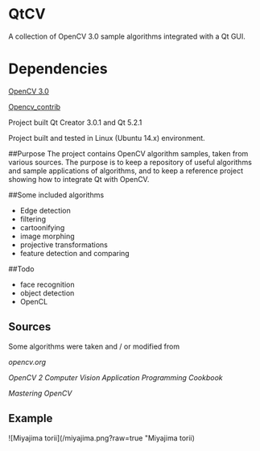 QtCV
===

A collection of OpenCV 3.0 sample algorithms integrated with a Qt GUI. 

Dependencies
==

[OpenCV 3.0](https://github.com/Itseez/opencv)

[Opencv_contrib](https://github.com/itseez/opencv_contrib)

Project built Qt Creator 3.0.1 and Qt 5.2.1

Project built and tested in Linux  (Ubuntu 14.x) environment.

##Purpose
The project contains OpenCV algorithm samples, taken from various sources. The purpose is to keep a repository of useful algorithms and sample applications of algorithms, and to keep a reference project showing how to integrate Qt with OpenCV.

##Some included algorithms
* Edge detection
* filtering
* cartoonifying
* image morphing
* projective transformations
* feature detection and comparing

##Todo
* face recognition
* object detection
* OpenCL
  
## Sources
Some algorithms were taken and / or modified from

*opencv.org*

*OpenCV 2 Computer Vision Application Programming Cookbook*

*Mastering OpenCV*

## Example

![Miyajima torii](/miyajima.png?raw=true "Miyajima torii)
